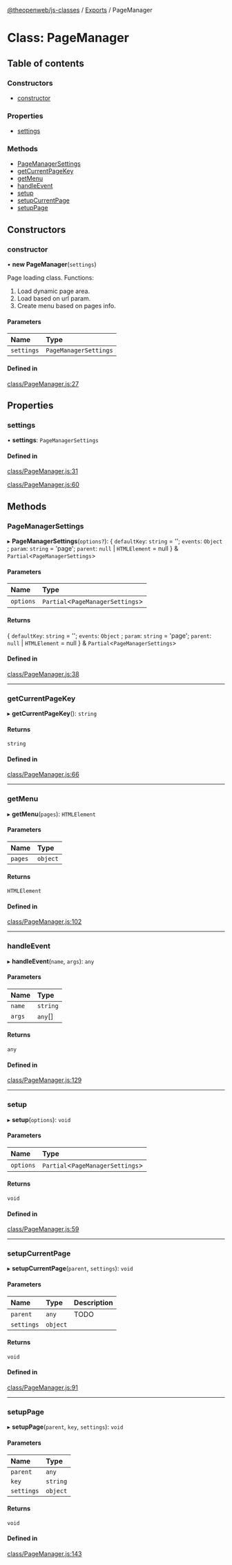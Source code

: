 [@theopenweb/js-classes](../README.md) / [Exports](../modules.md) / PageManager

# Class: PageManager

## Table of contents

### Constructors

- [constructor](PageManager.md#constructor)

### Properties

- [settings](PageManager.md#settings)

### Methods

- [PageManagerSettings](PageManager.md#pagemanagersettings)
- [getCurrentPageKey](PageManager.md#getcurrentpagekey)
- [getMenu](PageManager.md#getmenu)
- [handleEvent](PageManager.md#handleevent)
- [setup](PageManager.md#setup)
- [setupCurrentPage](PageManager.md#setupcurrentpage)
- [setupPage](PageManager.md#setuppage)

## Constructors

### constructor

• **new PageManager**(`settings`)

Page loading class.
Functions:
1. Load dynamic page area.
2. Load based on url param.
3. Create menu based on pages info.

#### Parameters

| Name | Type |
| :------ | :------ |
| `settings` | `PageManagerSettings` |

#### Defined in

[class/PageManager.js:27](https://github.com/theopenwebjp/js-classes/blob/3f0dc33/class/PageManager.js#L27)

## Properties

### settings

• **settings**: `PageManagerSettings`

#### Defined in

[class/PageManager.js:31](https://github.com/theopenwebjp/js-classes/blob/3f0dc33/class/PageManager.js#L31)

[class/PageManager.js:60](https://github.com/theopenwebjp/js-classes/blob/3f0dc33/class/PageManager.js#L60)

## Methods

### PageManagerSettings

▸ **PageManagerSettings**(`options?`): { `defaultKey`: `string` = ''; `events`: `Object` ; `param`: `string` = 'page'; `parent`: ``null`` \| `HTMLElement` = null } & `Partial`<`PageManagerSettings`\>

#### Parameters

| Name | Type |
| :------ | :------ |
| `options` | `Partial`<`PageManagerSettings`\> |

#### Returns

{ `defaultKey`: `string` = ''; `events`: `Object` ; `param`: `string` = 'page'; `parent`: ``null`` \| `HTMLElement` = null } & `Partial`<`PageManagerSettings`\>

#### Defined in

[class/PageManager.js:38](https://github.com/theopenwebjp/js-classes/blob/3f0dc33/class/PageManager.js#L38)

___

### getCurrentPageKey

▸ **getCurrentPageKey**(): `string`

#### Returns

`string`

#### Defined in

[class/PageManager.js:66](https://github.com/theopenwebjp/js-classes/blob/3f0dc33/class/PageManager.js#L66)

___

### getMenu

▸ **getMenu**(`pages`): `HTMLElement`

#### Parameters

| Name | Type |
| :------ | :------ |
| `pages` | `object` |

#### Returns

`HTMLElement`

#### Defined in

[class/PageManager.js:102](https://github.com/theopenwebjp/js-classes/blob/3f0dc33/class/PageManager.js#L102)

___

### handleEvent

▸ **handleEvent**(`name`, `args`): `any`

#### Parameters

| Name | Type |
| :------ | :------ |
| `name` | `string` |
| `args` | `any`[] |

#### Returns

`any`

#### Defined in

[class/PageManager.js:129](https://github.com/theopenwebjp/js-classes/blob/3f0dc33/class/PageManager.js#L129)

___

### setup

▸ **setup**(`options`): `void`

#### Parameters

| Name | Type |
| :------ | :------ |
| `options` | `Partial`<`PageManagerSettings`\> |

#### Returns

`void`

#### Defined in

[class/PageManager.js:59](https://github.com/theopenwebjp/js-classes/blob/3f0dc33/class/PageManager.js#L59)

___

### setupCurrentPage

▸ **setupCurrentPage**(`parent`, `settings`): `void`

#### Parameters

| Name | Type | Description |
| :------ | :------ | :------ |
| `parent` | `any` | TODO |
| `settings` | `object` |  |

#### Returns

`void`

#### Defined in

[class/PageManager.js:91](https://github.com/theopenwebjp/js-classes/blob/3f0dc33/class/PageManager.js#L91)

___

### setupPage

▸ **setupPage**(`parent`, `key`, `settings`): `void`

#### Parameters

| Name | Type |
| :------ | :------ |
| `parent` | `any` |
| `key` | `string` |
| `settings` | `object` |

#### Returns

`void`

#### Defined in

[class/PageManager.js:143](https://github.com/theopenwebjp/js-classes/blob/3f0dc33/class/PageManager.js#L143)
